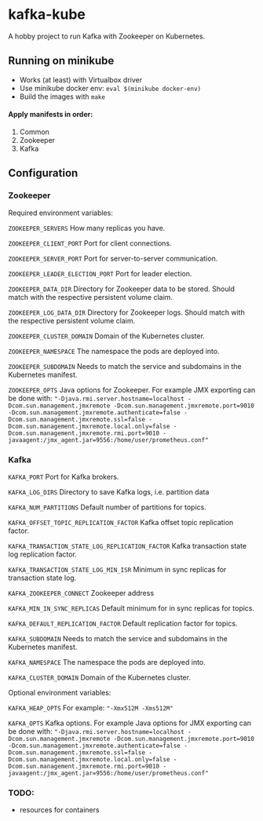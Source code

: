 # kafka-kube

A hobby project to run Kafka with Zookeeper on Kubernetes.

## Running on minikube
- Works (at least) with Virtualbox driver
- Use minikube docker env: `eval $(minikube docker-env)`
- Build the images with `make`

#### Apply manifests in order:
1. Common
1. Zookeeper
1. Kafka

## Configuration

### Zookeeper
Required environment variables:

`ZOOKEEPER_SERVERS`
How many replicas you have.

`ZOOKEEPER_CLIENT_PORT`
Port for client connections.

`ZOOKEEPER_SERVER_PORT`
Port for server-to-server communication.

`ZOOKEEPER_LEADER_ELECTION_PORT`
Port for leader election.

`ZOOKEEPER_DATA_DIR`
Directory for Zookeeper data to be stored. Should match with the respective persistent volume claim.

`ZOOKEEPER_LOG_DATA_DIR`
Directory for Zookeeper logs. Should match with the respective persistent volume claim.

`ZOOKEEPER_CLUSTER_DOMAIN`
Domain of the Kubernetes cluster.

`ZOOKEEPER_NAMESPACE`
The namespace the pods are deployed into.

`ZOOKEEPER_SUBDOMAIN`
Needs to match the service and subdomains in the Kubernetes manifest.

`ZOOKEEPER_OPTS`
Java options for Zookeeper. For example JMX exporting can be done with: `"-Djava.rmi.server.hostname=localhost -Dcom.sun.management.jmxremote -Dcom.sun.management.jmxremote.port=9010 -Dcom.sun.management.jmxremote.authenticate=false -Dcom.sun.management.jmxremote.ssl=false -Dcom.sun.management.jmxremote.local.only=false -Dcom.sun.management.jmxremote.rmi.port=9010 -javaagent:/jmx_agent.jar=9556:/home/user/prometheus.conf"`

### Kafka
`KAFKA_PORT`
Port for Kafka brokers.

`KAFKA_LOG_DIRS`
Directory to save Kafka logs, i.e. partition data

`KAFKA_NUM_PARTITIONS`
Default number of partitions for topics.

`KAFKA_OFFSET_TOPIC_REPLICATION_FACTOR`
Kafka offset topic replication factor.

`KAFKA_TRANSACTION_STATE_LOG_REPLICATION_FACTOR`
Kafka transaction state log replication factor.

`KAFKA_TRANSACTION_STATE_LOG_MIN_ISR`
Minimum in sync replicas for transaction state log.

`KAFKA_ZOOKEEPER_CONNECT`
Zookeeper address

`KAFKA_MIN_IN_SYNC_REPLICAS`
Default minimum for in sync replicas for topics.

`KAFKA_DEFAULT_REPLICATION_FACTOR`
Default replication factor for topics.

`KAFKA_SUBDOMAIN`
Needs to match the service and subdomains in the Kubernetes manifest.

`KAFKA_NAMESPACE`
The namespace the pods are deployed into.

`KAFKA_CLUSTER_DOMAIN`
Domain of the Kubernetes cluster.


Optional environment variables:

`KAFKA_HEAP_OPTS` 
For example: `"-Xmx512M -Xms512M"`

`KAFKA_OPTS`
Kafka options. For example Java options for JMX exporting can be done with: `"-Djava.rmi.server.hostname=localhost -Dcom.sun.management.jmxremote -Dcom.sun.management.jmxremote.port=9010 -Dcom.sun.management.jmxremote.authenticate=false -Dcom.sun.management.jmxremote.ssl=false -Dcom.sun.management.jmxremote.local.only=false -Dcom.sun.management.jmxremote.rmi.port=9010 -javaagent:/jmx_agent.jar=9556:/home/user/prometheus.conf"`

### TODO:
- resources for containers